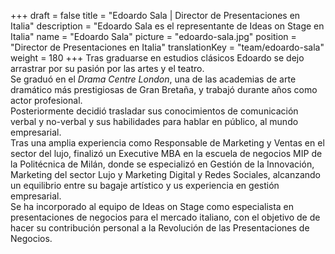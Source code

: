 +++
draft			= false
title			= "Edoardo Sala | Director de Presentaciones en Italia"
description		= "Edoardo Sala es el representante de Ideas on Stage en  Italia"
name			= "Edoardo Sala"
picture			= "edoardo-sala.jpg"
position	 	= "Director de Presentaciones en Italia"
translationKey	= "team/edoardo-sala"
weight			= 180
+++
Tras graduarse en estudios clásicos Edoardo se dejo arrastrar por su pasión por las artes y el teatro.<br> Se graduó en el *Drama Centre London*, una de las academias de arte dramático más prestigiosas de Gran Bretaña, y trabajó durante años como actor profesional.<br>Posteriormente decidió trasladar sus conocimientos de comunicación verbal y no-verbal y sus habilidades para hablar en público, al mundo empresarial.<br>Tras una amplia experiencia como Responsable de Marketing y Ventas en el sector del lujo, finalizó un Executive MBA en la escuela de negocios MIP de la Politécnica de Milán, donde se especializó en Gestión de la Innovación, Marketing del sector Lujo y Marketing Digital y Redes Sociales, alcanzando un equilibrio entre su bagaje artístico y us experiencia en gestión empresarial.<br>Se ha incorporado al equipo de Ideas on Stage como especialista en presentaciones de negocios para el mercado italiano, con el objetivo de de hacer su contribución personal a la Revolución de las Presentaciones de Negocios.